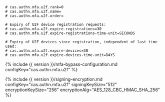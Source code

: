 ```properties
# cas.authn.mfa.u2f.rank=0
# cas.authn.mfa.u2f.name=
# cas.authn.mfa.u2f.order=

# Expiry of U2F device registration requests:
# cas.authn.mfa.u2f.expire-registrations=30
# cas.authn.mfa.u2f.expire-registrations-time-unit=SECONDS

# Expiry of U2F devices since registration, independent of last time used:
# cas.authn.mfa.u2f.expire-devices=30
# cas.authn.mfa.u2f.expire-devices-time-unit=DAYS
```

{% include {{ version }}/mfa-bypass-configuration.md configKey="cas.authn.mfa.u2f" %}

{% include {{ version }}/signing-encryption.md configKey="cas.authn.mfa.u2f" signingKeySize="512" encryptionKeySize="256" encryptionAlg="AES_128_CBC_HMAC_SHA_256" %}
